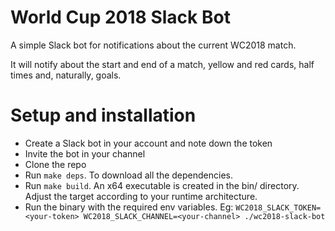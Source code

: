 # World Cup 2018 Slack Bot
A simple Slack bot for notifications about the current WC2018 match.

It will notify about the start and end of a match, yellow and red cards, half times and, naturally, goals.

# Setup and installation

- Create a Slack bot in your account and note down the token
- Invite the bot in your channel
- Clone the repo
- Run `make deps`. To download all the dependencies.
- Run `make build`. An x64 executable is created in the bin/ directory.
  Adjust the target according to your runtime architecture.
- Run the binary with the required env variables.
  Eg: `WC2018_SLACK_TOKEN=<your-token> WC2018_SLACK_CHANNEL=<your-channel> ./wc2018-slack-bot`

